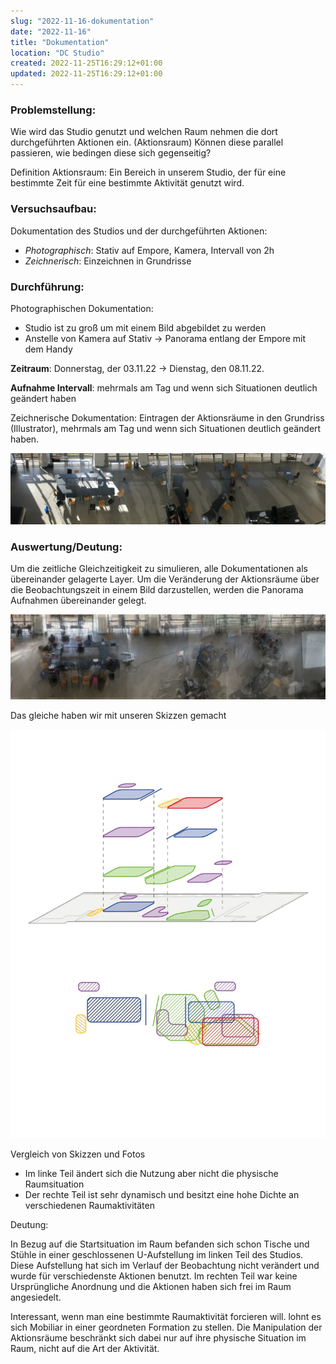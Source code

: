 ```yaml
---
slug: "2022-11-16-dokumentation"
date: "2022-11-16"
title: "Dokumentation"
location: "DC Studio"
created: 2022-11-25T16:29:12+01:00
updated: 2022-11-25T16:29:12+01:00
---
```


### Problemstellung:

Wie wird das Studio genutzt und welchen Raum nehmen die dort durchgeführten Aktionen ein. (Aktionsraum)
Können diese parallel passieren, wie bedingen diese sich gegenseitig?

Definition Aktionsraum:
Ein Bereich in unserem Studio, der für eine bestimmte Zeit für eine bestimmte Aktivität genutzt wird.



### Versuchsaufbau:

Dokumentation des Studios und der durchgeführten Aktionen:
- _Photographisch_: Stativ auf Empore, Kamera, Intervall von 2h
- *Zeichnerisch*: Einzeichnen in Grundrisse


### Durchführung:

Photographischen Dokumentation:
- Studio ist zu groß um mit einem Bild abgebildet zu werden
- Anstelle von Kamera auf Stativ
	-> Panorama entlang der Empore mit dem Handy

**Zeitraum**: Donnerstag, der 03.11.22 -> Dienstag, den 08.11.22.

**Aufnahme Intervall**: mehrmals am Tag und wenn sich Situationen deutlich geändert haben

Zeichnerische Dokumentation: Eintragen der Aktionsräume in den Grundriss (Illustrator), mehrmals am Tag und wenn sich Situationen deutlich geändert haben.

![Studio](./images/studio.jpeg)

### Auswertung/Deutung:

Um die zeitliche Gleichzeitigkeit zu simulieren, alle Dokumentationen als übereinander gelagerte Layer.
Um die Veränderung der Aktionsräume über die Beobachtungszeit in einem Bild darzustellen, werden die Panorama Aufnahmen übereinander gelegt.

![Studio](./images/wimmelbild.jpeg)

Das gleiche haben wir mit unseren Skizzen gemacht

![Studio](./images/skizze.jpeg)

Vergleich von Skizzen und Fotos
- Im linke Teil ändert sich die Nutzung aber nicht die physische Raumsituation
- Der rechte Teil ist sehr dynamisch und besitzt eine hohe Dichte an verschiedenen Raumaktivitäten

Deutung:

In Bezug auf die Startsituation im Raum befanden sich schon Tische und Stühle in einer geschlossenen U-Aufstellung im linken Teil des Studios. Diese Aufstellung hat sich im Verlauf der Beobachtung nicht verändert und wurde für verschiedenste Aktionen benutzt.
Im rechten Teil war keine Ursprüngliche Anordnung und die Aktionen haben sich frei im Raum angesiedelt.

Interessant, wenn man eine bestimmte Raumaktivität forcieren will. lohnt es sich Mobiliar in einer geordneten Formation zu stellen.
Die Manipulation der Aktionsräume beschränkt sich dabei nur auf ihre physische Situation im Raum, nicht auf die Art der Aktivität.
